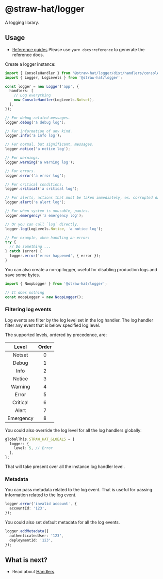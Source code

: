 # @straw-hat/logger

A logging library.

## Usage

- [Reference guides](./docs/reference/index.html) Please use `yarn docs:reference`
  to generate the reference docs.

Create a logger instance:

```typescript
import { ConsoleHandler } from '@straw-hat/logger/dist/handlers/console-handler';
import { Logger, LogLevels } from '@straw-hat/logger';

const logger = new Logger('app', {
  handlers: [
    // Log everything
    new ConsoleHandler(LogLevels.Notset),
  ],
});

// For debug-related messages.
logger.debug('a debug log');

// For information of any kind.
logger.info('a info log');

// For normal, but significant, messages.
logger.notice('a notice log');

// For warnings.
logger.warning('a warning log');

// For errors.
logger.error('a error log');

// For critical conditions.
logger.critical('a critical log');

// For alerts, actions that must be taken immediately, ex. corrupted database.
logger.alert('a alert log');

// For when system is unusable, panics.
logger.emergency('a emergency log');

// Or you can call `log` directly.
logger.log(LogLevels.Notice, 'a notice log');

// For example, when handling an error:
try {
  // Do something ...
} catch (error) {
  logger.error('error happened', { error });
}
```

You can also create a no-op logger, useful for disabling production logs and
save some bytes.

```ts
import { NoopLogger } from '@straw-hat/logger';

// It does nothing
const noopLogger = new NoopLogger();
```

### Filtering log events

Log events are filter by the log level set in the log handler. The log handler
filter any event that is below specified log level.

The supported levels, ordered by precedence, are:

|   Level   | Order |
| :-------: | :---: |
|  Notset   |   0   |
|   Debug   |   1   |
|   Info    |   2   |
|  Notice   |   3   |
|  Warning  |   4   |
|   Error   |   5   |
| Critical  |   6   |
|   Alert   |   7   |
| Emergency |   8   |

You could also override the log level for all the log handlers globally:

```typescript
globalThis.STRAW_HAT_GLOBALS = {
  logger: {
    level: 5, // Error
  },
};
```

That will take present over all the instance log handler level.

### Metadata

You can pass metadata related to the log event. That is useful for passing
information related to the log event.

```typescript
logger.error('invalid account', {
  accountId: '123',
});
```

You could also set default metadata for all the log events.

```typescript
logger.addMetadata({
  authenticatedUser: '123',
  deploymentId: '123',
});
```

## What is next?

- Read about [Handlers](docs/handlers/handlers.md)
